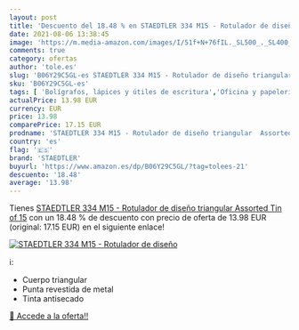 ```yaml
---
layout: post
title: 'Descuento del 18.48 % en STAEDTLER 334 M15 - Rotulador de diseño '
date: 2021-08-06 13:38:45
image: 'https://m.media-amazon.com/images/I/51f+N+76fIL._SL500_._SL400_.jpg'
comments: true
category: ofertas
author: 'tole.es'
slug: 'B06Y29C5GL-es STAEDTLER 334 M15 - Rotulador de diseño triangular...'
sku: 'B06Y29C5GL-es'
tags: [ 'Bolígrafos, lápices y útiles de escritura','Oficina y papelería','Rotuladores permanentes','Rotuladores y subrayadores','rotulador','staedtler', ]
actualPrice: 13.98 EUR
currency: EUR
price: 13.98
comparePrice: 17.15 EUR
prodname: 'STAEDTLER 334 M15 - Rotulador de diseño triangular  Assorted  Tin of 15'
country: 'es'
flag: '🇪🇸'
brand: 'STAEDTLER'
buyurl: 'https://www.amazon.es/dp/B06Y29C5GL/?tag=tolees-21'
descuento: '18.48'
average: '13.98'
---
```


Tienes [STAEDTLER 334 M15 - Rotulador de diseño triangular  Assorted  Tin of 15](https://www.amazon.es/dp/B06Y29C5GL/?tag=tolees-21) con un 18.48 % de descuento con precio de oferta de 13.98 EUR (original: 17.15 EUR) en el siguiente enlace!

[![STAEDTLER 334 M15 - Rotulador de diseño ](https://m.media-amazon.com/images/I/51f+N+76fIL._SL500_._SL400_.jpg)](https://www.amazon.es/dp/B06Y29C5GL/?tag=tolees-21)

ℹ️:

- Cuerpo triangular
- Punta revestida de metal
- Tinta antisecado

[🛒 Accede a la oferta!!](https://www.amazon.es/dp/B06Y29C5GL/?tag=tolees-21)
